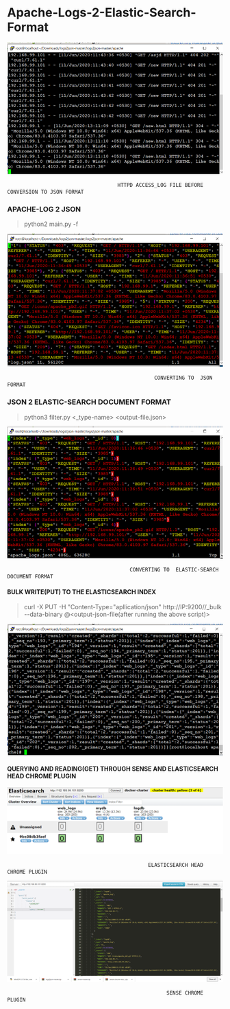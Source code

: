 
# Apache-Logs-2-Elastic-Search-Format




<img src="https://github.com/raghav1674/Apache-log2Elasticformat/blob/master/log-apache-task/at-present-access-log.PNG"/>
   


                                        HTTPD ACCESS_LOG FILE BEFORE CONVERSION TO JSON FORMAT
    
    
### APACHE-LOG 2 JSON

 
>python2 main.py -f <log-file>
   
   
 <img src="https://github.com/raghav1674/Apache-log2Elasticformat/blob/master/log-apache-task/log-json-1.PNG"/>
    
                                                    CONVERTING TO  JSON FORMAT
    


### JSON 2 ELASTIC-SEARCH DOCUMENT FORMAT

 >python3 filter.py <json-converted-log-file>   <_type-name>  <output-file.json>
    
   
   <img src="https://github.com/raghav1674/Apache-log2Elasticformat/blob/master/log-apache-task/finally-converted.PNG"/>
    
    
                                            CONVERTING TO  ELASTIC-SEARCH DOCUMENT FORMAT
                                            
                                            
                                            
                                            
                                            
 #### BULK WRITE(PUT) TO THE ELASTICSEARCH INDEX 
 
 
 >curl -X PUT -H "Content-Type="apllication/json"  http://IP:9200/<INDEX>/_bulk  --data-binary  @<output-json-file(after running the above script)>
                                            
                                            
                                            
  <img src="https://github.com/raghav1674/Apache-log2Elasticformat/blob/master/log-apache-task/successful-put.PNG"/>                                    
                                            
                                            
 ####  QUERYING AND READING(GET) THROUGH SENSE AND  ELASTICSEARCH HEAD CHROME PLUGIN    
 
 
 
 
  <img src="https://github.com/raghav1674/Apache-log2Elasticformat/blob/master/log-apache-task/elastic_head_webui.PNG"/>
  
  
  
                                                  ELASTICSEARCH HEAD CHROME PLUGIN
                                                  
                                                  
  
  <img src="https://github.com/raghav1674/Apache-log2Elasticformat/blob/master/log-apache-task/sense-query-mozilla.PNG"/>
  
                                                        SENSE CHROME PLUGIN
 
                                            
    
